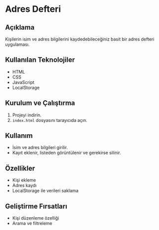 # Adres Defteri

## Açıklama  
Kişilerin isim ve adres bilgilerini kaydedebileceğiniz basit bir adres defteri uygulaması.

## Kullanılan Teknolojiler  
- HTML  
- CSS  
- JavaScript  
- LocalStorage

## Kurulum ve Çalıştırma  
1. Projeyi indirin.  
2. `index.html` dosyasını tarayıcıda açın.

## Kullanım  
- İsim ve adres bilgileri girilir.  
- Kayıt eklenir, listeden görüntülenir ve gerekirse silinir.

## Özellikler  
- Kişi ekleme  
- Adres kaydı  
- LocalStorage ile verileri saklama

## Geliştirme Fırsatları  
- Kişi düzenleme özelliği  
- Arama ve filtreleme
